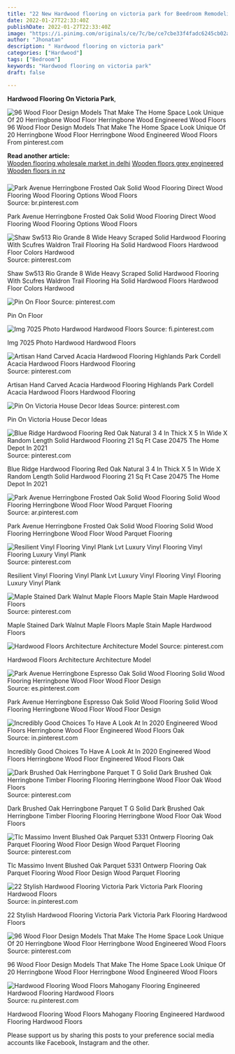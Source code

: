 ```yaml
---
title: "22 New Hardwood flooring on victoria park for Beedroom Remodeling"
date: 2022-01-27T22:33:40Z
publishDate: 2022-01-27T22:33:40Z
image: "https://i.pinimg.com/originals/ce/7c/be/ce7cbe33f4fadc6245cb02ad1cdb366b.jpg"
author: "Jhonatan"
description: " Hardwood flooring on victoria park"
categories: ["Hardwood"]
tags: ["Bedroom"]
keywords: "Hardwood flooring on victoria park"
draft: false

---
```

<!-- Head tag Code -->
**Hardwood Flooring On Victoria Park**, 

![96 Wood Floor Design Models That Make The Home Space Look Unique Of 20 Herringbone Wood Floor Herringbone Wood Engineered Wood Floors](https://i.pinimg.com/736x/25/57/c8/2557c883e2cf7199ef707e7b47b7a8be.jpg "96 Wood Floor Design Models That Make The Home Space Look Unique Of 20 Herringbone Wood Floor Herringbone Wood Engineered Wood Floors")
96 Wood Floor Design Models That Make The Home Space Look Unique Of 20 Herringbone Wood Floor Herringbone Wood Engineered Wood Floors From pinterest.com

**Read another article:**  
[Wooden flooring wholesale market in delhi](/wooden-flooring-wholesale-market-in-delhi/)
[Wooden floors grey engineered](/wooden-floors-grey-engineered/)
[Wooden floors in nz](/wooden-floors-in-nz/)




### 

 


![Park Avenue Herringbone Frosted Oak Solid Wood Flooring Direct Wood Flooring Wood Flooring Options Wood Floors](https://i.pinimg.com/originals/86/61/a7/8661a70223ed48a6d2727cddfc9bbdf1.jpg "Park Avenue Herringbone Frosted Oak Solid Wood Flooring Direct Wood Flooring Wood Flooring Options Wood Floors")
Source: br.pinterest.com

Park Avenue Herringbone Frosted Oak Solid Wood Flooring Direct Wood Flooring Wood Flooring Options Wood Floors  

![Shaw Sw513 Rio Grande 8 Wide Heavy Scraped Solid Hardwood Flooring With Scufres Waldron Trail Flooring Ha Solid Hardwood Floors Hardwood Floor Colors Hardwood](https://i.pinimg.com/originals/29/61/0e/29610e0a4dd844daef4828cc98eed53d.jpg "Shaw Sw513 Rio Grande 8 Wide Heavy Scraped Solid Hardwood Flooring With Scufres Waldron Trail Flooring Ha Solid Hardwood Floors Hardwood Floor Colors Hardwood")
Source: pinterest.com

Shaw Sw513 Rio Grande 8 Wide Heavy Scraped Solid Hardwood Flooring With Scufres Waldron Trail Flooring Ha Solid Hardwood Floors Hardwood Floor Colors Hardwood  

![Pin On Floor](https://i.pinimg.com/originals/d4/f0/c1/d4f0c10d9ba969aa467eb35bb1b3618d.jpg "Pin On Floor")
Source: pinterest.com

Pin On Floor  

![Img 7025 Photo Hardwood Hardwood Floors](https://i.pinimg.com/originals/77/68/e8/7768e8da63475f6bb42d5c8484262b07.jpg "Img 7025 Photo Hardwood Hardwood Floors")
Source: fi.pinterest.com

Img 7025 Photo Hardwood Hardwood Floors  

![Artisan Hand Carved Acacia Hardwood Flooring Highlands Park Cordell Acacia Hardwood Floors Hardwood Flooring](https://i.pinimg.com/originals/3a/cc/26/3acc261118d4d6e0d5181429ff515556.jpg "Artisan Hand Carved Acacia Hardwood Flooring Highlands Park Cordell Acacia Hardwood Floors Hardwood Flooring")
Source: pinterest.com

Artisan Hand Carved Acacia Hardwood Flooring Highlands Park Cordell Acacia Hardwood Floors Hardwood Flooring  

![Pin On Victoria House Decor Ideas](https://i.pinimg.com/originals/38/35/63/3835631772890f6064b633a6ada3971e.jpg "Pin On Victoria House Decor Ideas")
Source: pinterest.com

Pin On Victoria House Decor Ideas  

![Blue Ridge Hardwood Flooring Red Oak Natural 3 4 In Thick X 5 In Wide X Random Length Solid Hardwood Flooring 21 Sq Ft Case 20475 The Home Depot In 2021](https://i.pinimg.com/originals/fb/0c/01/fb0c010b952a0c9e114421a21f2f8df3.jpg "Blue Ridge Hardwood Flooring Red Oak Natural 3 4 In Thick X 5 In Wide X Random Length Solid Hardwood Flooring 21 Sq Ft Case 20475 The Home Depot In 2021")
Source: pinterest.com

Blue Ridge Hardwood Flooring Red Oak Natural 3 4 In Thick X 5 In Wide X Random Length Solid Hardwood Flooring 21 Sq Ft Case 20475 The Home Depot In 2021  

![Park Avenue Herringbone Frosted Oak Solid Wood Flooring Solid Wood Flooring Herringbone Wood Floor Wood Parquet Flooring](https://i.pinimg.com/736x/3d/b6/f3/3db6f3e7b32fa022a1cb58d9c6cd4e79.jpg "Park Avenue Herringbone Frosted Oak Solid Wood Flooring Solid Wood Flooring Herringbone Wood Floor Wood Parquet Flooring")
Source: ar.pinterest.com

Park Avenue Herringbone Frosted Oak Solid Wood Flooring Solid Wood Flooring Herringbone Wood Floor Wood Parquet Flooring  

![Resilient Vinyl Flooring Vinyl Plank Lvt Luxury Vinyl Flooring Vinyl Flooring Luxury Vinyl Plank](https://i.pinimg.com/736x/40/70/b8/4070b8a0f6829431b3a513e00469a400--acacia-flooring-vinyl-plank-flooring.jpg "Resilient Vinyl Flooring Vinyl Plank Lvt Luxury Vinyl Flooring Vinyl Flooring Luxury Vinyl Plank")
Source: pinterest.com

Resilient Vinyl Flooring Vinyl Plank Lvt Luxury Vinyl Flooring Vinyl Flooring Luxury Vinyl Plank  

![Maple Stained Dark Walnut Maple Floors Maple Stain Maple Hardwood Floors](https://i.pinimg.com/736x/fa/d2/0e/fad20ef9588b0ac9b9c0221de0a2e030--dark-walnut.jpg "Maple Stained Dark Walnut Maple Floors Maple Stain Maple Hardwood Floors")
Source: pinterest.com

Maple Stained Dark Walnut Maple Floors Maple Stain Maple Hardwood Floors  

![Hardwood Floors Architecture Architecture Model](https://i.pinimg.com/originals/7c/1e/ca/7c1eca763edbb8c73196cc85b21c1c51.jpg "Hardwood Floors Architecture Architecture Model")
Source: pinterest.com

Hardwood Floors Architecture Architecture Model  

![Park Avenue Herringbone Espresso Oak Solid Wood Flooring Solid Wood Flooring Herringbone Wood Floor Wood Floor Design](https://i.pinimg.com/originals/c8/89/bc/c889bcf4b80e5a811bc85a1066830a6a.jpg "Park Avenue Herringbone Espresso Oak Solid Wood Flooring Solid Wood Flooring Herringbone Wood Floor Wood Floor Design")
Source: es.pinterest.com

Park Avenue Herringbone Espresso Oak Solid Wood Flooring Solid Wood Flooring Herringbone Wood Floor Wood Floor Design  

![Incredibly Good Choices To Have A Look At In 2020 Engineered Wood Floors Herringbone Wood Floor Engineered Wood Floors Oak](https://i.pinimg.com/736x/b7/b4/25/b7b425f8b39d9eb0d155a5e0840bec2a.jpg "Incredibly Good Choices To Have A Look At In 2020 Engineered Wood Floors Herringbone Wood Floor Engineered Wood Floors Oak")
Source: in.pinterest.com

Incredibly Good Choices To Have A Look At In 2020 Engineered Wood Floors Herringbone Wood Floor Engineered Wood Floors Oak  

![Dark Brushed Oak Herringbone Parquet T G Solid Dark Brushed Oak Herringbone Timber Flooring Flooring Herringbone Wood Floor Oak Wood Floors](https://i.pinimg.com/736x/f6/3b/5c/f63b5cc3e22625a31f9faa955f944b3b--oak-wood-flooring-flooring-ideas.jpg "Dark Brushed Oak Herringbone Parquet T G Solid Dark Brushed Oak Herringbone Timber Flooring Flooring Herringbone Wood Floor Oak Wood Floors")
Source: pinterest.com

Dark Brushed Oak Herringbone Parquet T G Solid Dark Brushed Oak Herringbone Timber Flooring Flooring Herringbone Wood Floor Oak Wood Floors  

![Tlc Massimo Invent Blushed Oak Parquet 5331 Ontwerp Flooring Oak Parquet Flooring Wood Floor Design Wood Parquet Flooring](https://i.pinimg.com/originals/1f/77/38/1f7738bf6d361757fd467d41e5344e72.jpg "Tlc Massimo Invent Blushed Oak Parquet 5331 Ontwerp Flooring Oak Parquet Flooring Wood Floor Design Wood Parquet Flooring")
Source: pinterest.com

Tlc Massimo Invent Blushed Oak Parquet 5331 Ontwerp Flooring Oak Parquet Flooring Wood Floor Design Wood Parquet Flooring  

![22 Stylish Hardwood Flooring Victoria Park Victoria Park Flooring Hardwood Floors](https://i.pinimg.com/originals/53/da/37/53da3703ba4511025326b796bc8521eb.jpg "22 Stylish Hardwood Flooring Victoria Park Victoria Park Flooring Hardwood Floors")
Source: in.pinterest.com

22 Stylish Hardwood Flooring Victoria Park Victoria Park Flooring Hardwood Floors  

![96 Wood Floor Design Models That Make The Home Space Look Unique Of 20 Herringbone Wood Floor Herringbone Wood Engineered Wood Floors](https://i.pinimg.com/736x/25/57/c8/2557c883e2cf7199ef707e7b47b7a8be.jpg "96 Wood Floor Design Models That Make The Home Space Look Unique Of 20 Herringbone Wood Floor Herringbone Wood Engineered Wood Floors")
Source: pinterest.com

96 Wood Floor Design Models That Make The Home Space Look Unique Of 20 Herringbone Wood Floor Herringbone Wood Engineered Wood Floors  

![Hardwood Flooring Wood Floors Mahogany Flooring Engineered Hardwood Flooring Hardwood Floors](https://i.pinimg.com/originals/ce/7c/be/ce7cbe33f4fadc6245cb02ad1cdb366b.jpg "Hardwood Flooring Wood Floors Mahogany Flooring Engineered Hardwood Flooring Hardwood Floors")
Source: ru.pinterest.com

Hardwood Flooring Wood Floors Mahogany Flooring Engineered Hardwood Flooring Hardwood Floors  

Please support us by sharing this posts to your preference social media accounts like Facebook, Instagram and the other.

